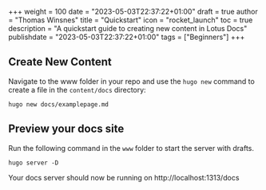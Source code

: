 +++
weight = 100
date = "2023-05-03T22:37:22+01:00"
draft = true
author = "Thomas Winsnes"
title = "Quickstart"
icon = "rocket_launch"
toc = true
description = "A quickstart guide to creating new content in Lotus Docs"
publishdate = "2023-05-03T22:37:22+01:00"
tags = ["Beginners"]
+++

## Create New Content

Navigate to the www folder in your repo and use the `hugo new` command to create a file in the `content/docs` directory:

```shell
hugo new docs/examplepage.md
```

## Preview your docs site 

Run the following command in the `www` folder to start the server with drafts.

```shell
hugo server -D
```

Your docs server should now be running on http://localhost:1313/docs